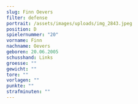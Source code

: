 ```yaml
---
slug: Finn Oevers
filter: defense
portrait: /assets/images/uploads/img_2843.jpeg
position: D
spielernummer: "20"
vorname: Finn
nachname: Oevers
geboren: 20.06.2005
schusshand: Links
groesse: ""
gewicht: ""
tore: ""
vorlagen: ""
punkte: ""
strafminuten: ""
---
```

